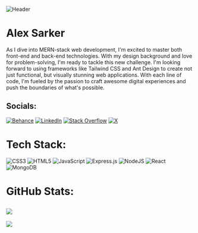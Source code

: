 ![Header](https://i.ibb.co/3FZLRxc/banner.png)

# Alex Sarker
As I dive into MERN-stack web development, I'm excited to master both front-end and back-end technologies. With my design background and love for problem-solving, I'm ready to tackle this new challenge. I'm looking forward to using frameworks like Tailwind CSS and Ant Design to create not just functional, but visually stunning web applications. With each line of code, I'm fueled by the passion to craft awesome digital experiences and push the boundaries of what's possible.


## Socials:
[![Behance](https://img.shields.io/badge/Behance-1769ff?logo=behance&logoColor=white)](https://behance.net/https://www.behance.net/alexsarker2) [![LinkedIn](https://img.shields.io/badge/LinkedIn-%230077B5.svg?logo=linkedin&logoColor=white)](https://www.linkedin.com/in/alex-sarker/) [![Stack Overflow](https://img.shields.io/badge/-Stackoverflow-FE7A16?logo=stack-overflow&logoColor=white)](https://stackoverflow.com/users/https://stackoverflow.com/users/24825148/alex-sarker) [![X](https://img.shields.io/badge/X-black.svg?logo=X&logoColor=white)](https://x.com/https://www.linkedin.com/in/alex-sarker-9129951b3/) 

# Tech Stack:
![CSS3](https://img.shields.io/badge/css3-%231572B6.svg?style=for-the-badge&logo=css3&logoColor=white) ![HTML5](https://img.shields.io/badge/html5-%23E34F26.svg?style=for-the-badge&logo=html5&logoColor=white) ![JavaScript](https://img.shields.io/badge/javascript-%23323330.svg?style=for-the-badge&logo=javascript&logoColor=%23F7DF1E) ![Express.js](https://img.shields.io/badge/express.js-%23404d59.svg?style=for-the-badge&logo=express&logoColor=%2361DAFB) ![NodeJS](https://img.shields.io/badge/node.js-6DA55F?style=for-the-badge&logo=node.js&logoColor=white) ![React](https://img.shields.io/badge/react-%2320232a.svg?style=for-the-badge&logo=react&logoColor=%2361DAFB) ![MongoDB](https://img.shields.io/badge/MongoDB-%234ea94b.svg?style=for-the-badge&logo=mongodb&logoColor=white)

# GitHub Stats:
![](https://github-readme-streak-stats.herokuapp.com/?user=alexsarker&theme=radical&hide_border=true)<br/>
---
[![](https://visitcount.itsvg.in/api?id=alexsarker&icon=0&color=0)](https://visitcount.itsvg.in)

<!-- Proudly created with GPRM ( https://gprm.itsvg.in ) -->
